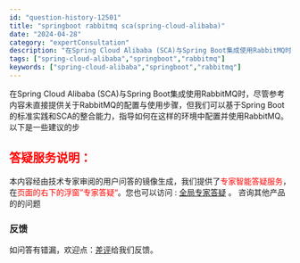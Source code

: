 ```yaml
---
id: "question-history-12501"
title: "springboot rabbitmq sca(spring-cloud-alibaba)"
date: "2024-04-28"
category: "expertConsultation"
description: "在Spring Cloud Alibaba (SCA)与Spring Boot集成使用RabbitMQ时，尽管参考内容未直接提供关于RabbitMQ的配置与使用步骤，但我们可以基于Spring Boot的标准实践和SCA的整合能力，指导如何在这样的环境中配置并使用RabbitMQ。以下是一些建议的步"
tags: ["spring-cloud-alibaba","springboot","rabbitmq"]
keywords: ["spring-cloud-alibaba","springboot","rabbitmq"]
---
```


在Spring Cloud Alibaba (SCA)与Spring Boot集成使用RabbitMQ时，尽管参考内容未直接提供关于RabbitMQ的配置与使用步骤，但我们可以基于Spring Boot的标准实践和SCA的整合能力，指导如何在这样的环境中配置并使用RabbitMQ。以下是一些建议的步
## <font color="#FF0000">答疑服务说明：</font> 

本内容经由技术专家审阅的用户问答的镜像生成，我们提供了<font color="#FF0000">专家智能答疑服务</font>，在<font color="#FF0000">页面的右下的浮窗”专家答疑“</font>。您也可以访问 : [全局专家答疑](https://opensource.alibaba.com/chatBot) 。 咨询其他产品的的问题

### 反馈
如问答有错漏，欢迎点：[差评](https://ai.nacos.io/user/feedbackByEnhancerGradePOJOID?enhancerGradePOJOId=12594)给我们反馈。
